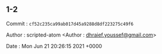 ## 1-2 

 Commit : `cf52c235ca99ab017d45a9288d8df223275c49f6`

 Author : scripted-atom <Author : dhraief.youssef@gmail.com> 

 Date 	: Mon Jun 21 20:26:15 2021 +0000 

